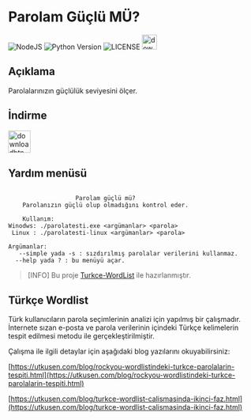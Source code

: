 # Parolam Güçlü MÜ?
![NodeJS](https://img.shields.io/badge/Node.JS-%23378D3B.svg?style=for-the-badge&logo=node.js&logoColor=white) ![Python Version](https://img.shields.io/static/v1?label=Version&message=18.18.0&style=for-the-badge&labelColor=4BAE4F&color=2E7D32&logo=node.js&logoColor=ffffff) ![LICENSE](https://img.shields.io/static/v1?label=LICENSE&message=MIT&style=for-the-badge) [<img alt="downloadbtn" src="https://dabuttonfactory.com/button.png?t=İndir&f=Ubuntu-Bold&ts=30&tc=fff&hp=15&vp=15&c=6&bgt=unicolored&bgc=238636&bs=4&bc=37914a" height="30px">](https://github.com/sanalzio/parolam_guclu_mu/releases)

## Açıklama
Parolalarınızın güçlülük seviyesini ölçer.

## İndirme
[<img alt="downloadbtn" src="https://dabuttonfactory.com/button.png?t=İndir&f=Ubuntu-Bold&ts=30&tc=fff&hp=15&vp=15&c=6&bgt=unicolored&bgc=238636&bs=4&bc=37914a" height="45px">](https://github.com/sanalzio/parolam_guclu_mu/releases)

## Yardım menüsü
```

                   Parolam güçlü mü?
    Parolanızın güçlü olup olmadığını kontrol eder.

    Kullanım:
Winodws: ./parolatesti.exe <argümanlar> <parola>
 Linux : ./parolatesti-linux <argümanlar> <parola>

Argümanlar:
   --simple yada -s : sızdırılmış parolalar verilerini kullanmaz.
  --help yada ? : bu menüyü açar.

```

> [INFO]
> Bu proje [Turkce-WordList](https://github.com/utkusen/turkce-wordlist/) ile hazırlanmıştır.

## Türkçe Wordlist 

Türk kullanıcıların parola seçimlerinin analizi için yapılmış bir çalışmadır. İnternete sızan e-posta ve parola verilerinin içindeki Türkçe kelimelerin tespit edilmesi metodu ile gerçekleştirilmiştir.

Çalışma ile ilgili detaylar için aşağıdaki blog yazılarını okuyabilirsiniz: 

[https://utkusen.com/blog/rockyou-wordlistindeki-turkce-parolalarin-tespiti.html](https://utkusen.com/blog/rockyou-wordlistindeki-turkce-parolalarin-tespiti.html)

[https://utkusen.com/blog/turkce-wordlist-calismasinda-ikinci-faz.html](https://utkusen.com/blog/turkce-wordlist-calismasinda-ikinci-faz.html)